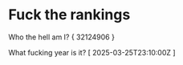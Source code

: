 # Fuck the rankings

Who the hell am I?
{ 32124906 }

What fucking year is it?
[ 2025-03-25T23:10:00Z ]
